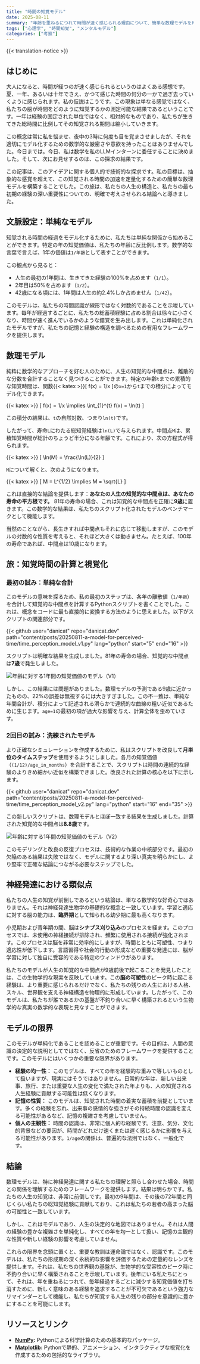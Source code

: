 ```yaml
---
title: "時間の知覚モデル"
date: 2025-08-11
summary: "年齢を重ねるにつれて時間が速く感じられる理由について、簡単な数理モデルを用いて探求し、私たちの人生に対する知覚に関する驚くべき真実を明らかにします。"
tags: ["心理学", "時間知覚", "メンタルモデル"]
categories: ["考察"]
---
```


{{< translation-notice >}}

## はじめに

大人になると、時間が経つのが速く感じられるというのはよくある感想です。夏、一年、あるいは十年でさえ、かつて感じた時間の何分の一かで過ぎ去っていくように感じられます。私の仮説はこうです。この現象は単なる感覚ではなく、私たちの脳が時間をどのように知覚するかの測定可能な結果であるということです。一年は経験の固定された単位ではなく、相対的なものであり、私たちが生きてきた総時間に比例してその知覚される期間は縮小していきます。

この概念は常に私を悩ませ、夜中の3時に何度も目を覚まさせましたが、それを適切にモデル化するための数学的な厳密さや意欲を持ったことはありませんでした。今日までは。今日、私は数学を私のLLMインターンに委任することに決めました。そして、次にお見せするのは、この探求の結果です。

この記事は、このアイデアに関する個人的で技術的な探求です。私の目標は、抽象的な感覚を超えて、この知覚される時間の加速を定量化するための簡単な数理モデルを構築することでした。この旅は、私たちの人生の構造と、私たちの最も初期の経験の深い重要性についての、明確で考えさせられる結論へと導きました。

## 文脈設定：単純なモデル

知覚される時間の経過をモデル化するために、私たちは単純な関係から始めることができます。特定の年の知覚価値は、私たちの年齢に反比例します。数学的な言葉で言えば、1年の価値は`1/年齢`として表すことができます。

この観点から見ると：
-   人生の最初の1年間は、生きてきた経験の100%を占めます（`1/1`）。
-   2年目は50%を占めます（`1/2`）。
-   42歳になる頃には、1年間は人生の約2.4%しか占めません（`1/42`）。

このモデルは、私たちの時間認識が線形ではなく対数的であることを示唆しています。毎年が経過するごとに、私たちの総蓄積経験に占める割合は徐々に小さくなり、時間が速く進んでいるかのような錯覚を生み出します。これは単純化されたモデルですが、私たちの記憶と経験の構造を調べるための有用なフレームワークを提供します。

## 数理モデル

純粋に数学的なアプローチを好む人のために、人生の知覚的な中間点は、離散的な分数を合計することなく見つけることができます。特定の年齢`t`までの累積的な知覚時間は、関数{{< katex >}}\[ f(x) = 1/x \]の`x=1`から`t`までの積分によってモデル化できます。

{{< katex >}}
\[ f(x) = 1/x \implies \int_{1}^{t} f(x) = \ln(t) \]

この積分の結果は、`t`の自然対数、つまり`ln(t)`です。

したがって、寿命`L`にわたる総知覚経験は`ln(L)`で与えられます。中間点`M`は、累積知覚時間が総計のちょうど半分になる年齢です。これにより、次の方程式が得られます。

{{< katex >}}
\[ \ln(M) = \frac{\ln(L)}{2} \]

`M`について解くと、次のようになります。

{{< katex >}}
\[ M = L^{1/2} \implies M = \sqrt{L} \]

これは直接的な結論を提供します：**あなたの人生の知覚的な中間点は、あなたの寿命の平方根です。** 81年の寿命の場合、これは知覚的な中間点を正確に**9歳**に置きます。この数学的な結果は、私たちのスクリプト化されたモデルのベンチマークとして機能します。

当然のことながら、長生きすれば中間点もそれに応じて移動しますが、このモデルの対数的な性質を考えると、それほど大きくは動きません。たとえば、100年の寿命であれば、中間点は10歳になります。

## 旅：知覚時間の計算と視覚化

### 最初の試み：単純な合計

このモデルの意味を探るため、私の最初のステップは、各年の離散値（`1/年齢`）を合計して知覚的な中間点を計算するPythonスクリプトを書くことでした。これは、概念をコードに最も直接的に変換する方法のように思えました。以下がスクリプトの関連部分です。

{{< github user="danicat" repo="danicat.dev" path="content/posts/20250811-a-model-for-perceived-time/time_perception_model_v1.py" lang="python" start="5" end="16" >}}

スクリプトは明確な結果を生成しました。81年の寿命の場合、知覚的な中間点は**7歳**で発生しました。

![年齢に対する1年間の知覚価値のモデル（V1）](perceived_time_vs_age_v1.png "年間ステップを使用した初期モデルからの結果。")

しかし、この結果には問題がありました。数理モデルの予測である9歳に近かったものの、22%の誤差は無視するには大きすぎました。この不一致は、単純な年間合計が、積分によって記述される滑らかで連続的な曲線の粗い近似であるために生じます。`age=1`の最初の項が過大な影響を与え、計算全体を歪めています。

### 2回目の試み：洗練されたモデル

より正確なシミュレーションを作成するために、私はスクリプトを改良して**月単位のタイムステップ**を使用するようにしました。各月の知覚価値（`(1/12)/age_in_months`）を合計することで、スクリプトは時間の連続的な経験のよりきめ細かい近似を構築できました。改良された計算の核心を以下に示します。

{{< github user="danicat" repo="danicat.dev" path="content/posts/20250811-a-model-for-perceived-time/time_perception_model_v2.py" lang="python" start="16" end="35" >}}

この新しいスクリプトは、数理モデルとほぼ一致する結果を生成しました。計算された知覚的な中間点は**8.8歳**です。

![年齢に対する1年間の知覚価値のモデル（V2）](perceived_time_vs_age_v2.png "月単位のステップを使用した洗練されたモデルは、より正確な結果をもたらします。")

このモデリングと改良の反復プロセスは、技術的な作業の中核部分です。最初の欠陥のある結果は失敗ではなく、モデルに関するより深い真実を明らかにし、より堅牢で正確な結論につながる必要なステップでした。

## 神経発達における類似点

私たちの人生の知覚が前倒しであるという結論は、単なる数学的な好奇心ではありません。それは神経発達生物学の基礎的な概念と一致しています。学習と適応に対する脳の能力は、**臨界期**として知られる幼少期に最も高くなります。

小児期および青年期の間、脳は**シナプス刈り込み**のプロセスを経ます。このプロセスでは、未使用の神経接続が排除され、頻繁に使用される接続が強化されます。このプロセスは脳を非常に効率的にしますが、時間とともに可塑性、つまり適応性が低下します。言語習得や社会的行動の形成などの重要な発達には、脳が学習に対して独自に受容的である特定のウィンドウがあります。

私たちのモデルが人生の知覚的な中間点が9歳前後で起こることを発見したことは、この生物学的な現実を反映しています。この**脳の可塑性**のピーク時に起こる経験は、より重要に感じられるだけでなく、私たちの残りの人生における人格、スキル、世界観を支える神経構造を物理的に形成しています。したがって、このモデルは、私たちが誰であるかの基盤が不釣り合いに早く構築されるという生物学的な真実の数学的な表現と見なすことができます。

## モデルの限界

このモデルが単純化であることを認めることが重要です。その目的は、人間の意識の決定的な説明としてではなく、反省のためのフレームワークを提供することです。このモデルにはいくつかの重要な限界があります。

*   **経験の均一性：** このモデルは、すべての年を経験的な重みで等しいものとして扱いますが、現実にはそうではありません。日常的な年は、新しい出来事、旅行、または重要な人生の変化で満たされた年よりも、人の知覚される人生経験に貢献する可能性は低くなります。
*   **記憶の性質：** このモデルは、知覚された時間の着実な蓄積を前提としています。多くの経験を忘れ、出来事の感情的な強さがその持続時間の認識を変える可能性があるなど、記憶の複雑さを考慮していません。
*   **個人の主観性：** 時間の認識は、非常に個人的な経験です。注意、気分、文化的背景などの要因が、時間がどれだけ速くまたは遅く感じるかに影響を与える可能性があります。`1/age`の関係は、普遍的な法則ではなく、一般化です。

## 結論

数理モデルは、特に神経発達に関する私たちの理解と照らし合わせた場合、時間との関係を理解するためのフレームワークを提供します。結果は明らかです。私たちの人生の知覚は、非常に前倒しです。最初の9年間は、その後の72年間と同じくらい私たちの総知覚経験に貢献しており、これは私たちの若者の高まった脳の可塑性と一致しています。

しかし、これはモデルであり、人生の決定的な地図ではありません。それは人間の経験の豊かな複雑さを単純化し、すべての年を均一として扱い、記憶の主観的な性質や新しい経験の影響を考慮していません。

これらの限界を念頭に置くと、重要な教訓は運命論ではなく、認識です。このモデルは、私たちの形成期の深く永続的な影響を評価するための定量的なレンズを提供します。それは、私たちの世界観の基盤が、生物学的な受容性のピーク時に不釣り合いに早く構築されることを示唆しています。後年にいる私たちにとって、それは、年を重ねるにつれて、毎年経過するごとに減少する知覚価値を打ち消すために、新しく意味のある経験を追求することが不可欠であるという強力なリマインダーとして機能し、私たちが知覚する人生の残りの部分を意識的に豊かにすることを可能にします。

## リソースとリンク

-   **[NumPy](https://numpy.org/):** Pythonによる科学計算のための基本的なパッケージ。
-   **[Matplotlib](https://matplotlib.org/):** Pythonで静的、アニメーション、インタラクティブな視覚化を作成するための包括的なライブラリ。

